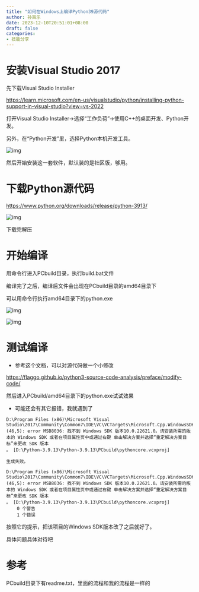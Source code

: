 ```yaml
---
title: "如何在Windows上编译Python39源代码"
author: 孙百乐
date: 2023-12-10T20:51:01+08:00
draft: false
categories: 
- 技能分享
---
```


# 安装Visual Studio 2017

先下载Visual Studio Installer

https://learn.microsoft.com/en-us/visualstudio/python/installing-python-support-in-visual-studio?view=vs-2022

打开Visual Studio Installer->选择“工作负荷”->使用C++的桌面开发、Python开发。

另外，在“Python开发”里，选择Python本机开发工具。

![img](https://myblog-1257298572.cos.ap-shanghai.myqcloud.com/img/1702186333481-795f9c06-8190-4e53-b0b1-3cb0e02ae25a.png)

然后开始安装这一套软件，默认装的是社区版，够用。

# 下载Python源代码

https://www.python.org/downloads/release/python-3913/

![img](https://myblog-1257298572.cos.ap-shanghai.myqcloud.com/img/1702186438498-d3f8a9d7-de88-4f4e-9ef0-ccc20db9a801.png)

下载完解压

# 开始编译

用命令行进入PCbuild目录，执行build.bat文件

编译完了之后，编译后文件会出现在PCbuild目录的amd64目录下

可以用命令行执行amd64目录下的python.exe

![img](https://myblog-1257298572.cos.ap-shanghai.myqcloud.com/img/1702186910646-0e855187-b9de-49ee-bb18-356a0073840d.png)

![img](https://myblog-1257298572.cos.ap-shanghai.myqcloud.com/img/1702186914548-f43a9eee-674d-467d-85f3-d3f4dc463f67.png)

# 测试编译

- 参考这个文档，可以对源代码做一个小修改

https://flaggo.github.io/python3-source-code-analysis/preface/modify-code/

然后进入PCbuild/amd64目录下的python.exe试试效果

- 可能还会有其它报错，我就遇到了

```plain
D:\Program Files (x86)\Microsoft Visual Studio\2017\Community\Common7\IDE\VC\VCTargets\Microsoft.Cpp.WindowsSDK.targets
(46,5): error MSB8036: 找不到 Windows SDK 版本10.0.22621.0。请安装所需的版本的 Windows SDK 或者在项目属性页中或通过右键 单击解决方案并选择“重定解决方案目标”来更改 SDK 版本
。 [D:\Python-3.9.13\Python-3.9.13\PCbuild\pythoncore.vcxproj]

生成失败。

D:\Program Files (x86)\Microsoft Visual Studio\2017\Community\Common7\IDE\VC\VCTargets\Microsoft.Cpp.WindowsSDK.targets
(46,5): error MSB8036: 找不到 Windows SDK 版本10.0.22621.0。请安装所需的版本的 Windows SDK 或者在项目属性页中或通过右键 单击解决方案并选择“重定解决方案目标”来更改 SDK 版本
。 [D:\Python-3.9.13\Python-3.9.13\PCbuild\pythoncore.vcxproj]
    0 个警告
    1 个错误
```

按照它的提示，把该项目的Windows SDK版本改了之后就好了。

具体问题具体对待吧

# 参考

PCbuild目录下有readme.txt，里面的流程和我的流程是一样的
